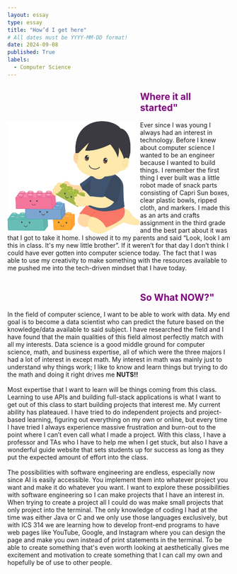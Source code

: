 ```yaml
---
layout: essay
type: essay
title: "How’d I get here"
# All dates must be YYYY-MM-DD format!
date: 2024-09-08
published: True
labels:
  - Computer Science
---
```




<h2 style="color: purple;  margin-left: 300px;">Where it all started"</h2>
<img  align= "left" width="300px" class="rounded float-start pe-4" src="../img/difficulty/lego.jpeg">Ever since I was young I always had an interest in technology. Before I knew about computer science I wanted to be an engineer because I wanted to build things. I remember the first thing I ever built was a little robot made of snack parts consisting of Capri Sun boxes, clear plastic bowls, ripped cloth, and markers. I made this as an arts and crafts assignment in the third grade and the best part about it was that I got to take it home. I showed it to my parents and said “Look, look I am this in class. It's my new little brother”.  If it weren’t for that day I don’t think I could have ever gotten into computer science today. The fact that I was able to use my creativity to make something with the resources available to me pushed me into the tech-driven mindset that I have today.
 <br>
 <br>
 <h2 style="color: purple;  margin-left: 300px;">So What NOW?"</h2>
In the field of computer science, I want to be able to work with data. My end goal is to become a data scientist who can predict the future based on the knowledge/data available to said subject. I have researched the field and I have found that the main qualities of this field almost perfectly match with all my interests. Data science is a good middle ground for computer science, math, and business expertise, all of which were the three majors I had a lot of interest in except math. My interest in math was mainly just to understand why things work; I like to know and learn things but trying to do the math and doing it right drives me <strong>NUTS!!</strong>
  <br>
 <br>
Most expertise that I want to learn will be things coming from this class. Learning to use APIs and building full-stack applications is what I want to get out of this class to start building projects that interest me. My current ability has plateaued. I have tried to do independent projects and project-based learning, figuring out everything on my own or online, but every time I have tried I always experience massive frustration and burn-out to the point where I can’t even call what I made a project. With this class, I have a professor and TAs who I have to help me when I get stuck, but also I have a wonderful guide website that sets students up for success as long as they put the expected amount of effort into the class.
  <br>
 <br>
The possibilities with software engineering are endless, especially now since AI is easily accessible. You implement them into whatever project you want and make it do whatever you want. I want to explore these possibilities with software engineering so I can make projects that I have an interest in. When trying to create a project all I could do was make small projects that only project into the terminal. The only knowledge of coding I had at the time was either Java or C and we only use those languages exclusively, but with ICS 314 we are learning how to develop front-end programs to have web pages like YouTube, Google,  and Instagram where you can design the page and make you own instead of print statements in the terminal. To be able to create something that's even worth looking at aesthetically gives me excitement and motivation to create something that I can call my own and hopefully be of use to other people.


